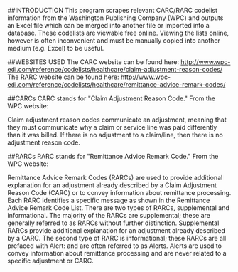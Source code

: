 ##INTRODUCTION
This program scrapes relevant CARC/RARC codelist information from the Washington Publishing Company (WPC) and outputs an Excel file
which can be merged into another file or imported into a database. These codelists are viewable free online. Viewing the lists 
online, however is often inconvenient and must be manually copied into another medium (e.g. Excel) to be useful. 


##WEBSITES USED
The CARC website can be found here: http://www.wpc-edi.com/reference/codelists/healthcare/claim-adjustment-reason-codes/
The RARC website can be found here: http://www.wpc-edi.com/reference/codelists/healthcare/remittance-advice-remark-codes/


##CARCs
CARC stands for "Claim Adjustment Reason Code." From the WPC website:

Claim adjustment reason codes communicate an adjustment, meaning that they must communicate why a claim or service line was 
paid differently than it was billed. If there is no adjustment to a claim/line, then there is no adjustment reason code.


##RARCs
RARC stands for "Remittance Advice Remark Code." From the WPC website:

Remittance Advice Remark Codes (RARCs) are used to provide additional explanation for an adjustment already described by a 
Claim Adjustment Reason Code (CARC) or to convey information about remittance processing. Each RARC identifies a specific message 
as shown in the Remittance Advice Remark Code List. There are two types of RARCs, supplemental and informational. The majority of 
the RARCs are supplemental; these are generally referred to as RARCs without further distinction. Supplemental RARCs provide 
additional explanation for an adjustment already described by a CARC. The second type of RARC is informational; these RARCs are 
all prefaced with Alert: and are often referred to as Alerts. Alerts are used to convey information about remittance processing 
and are never related to a specific adjustment or CARC.
